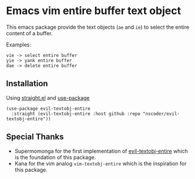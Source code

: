 # Emacs vim entire buffer text object

This emacs package provide the text objects (`ae` and `ie`) to select the entire content of a buffer.

Examples:

```
vie -> select entire buffer
yie -> yank entire buffer
dae -> delete entire buffer
```

## Installation

Using [straight.el](https://github.com/radian-software/straight.el) and [use-package](jwiegley/use-package)

``` elisp
(use-package evil-textobj-entire
  :straight (evil-textobj-entire :host github :repo "nscoder/evil-textobj-entire"))
```

## Special Thanks

- Supermomonga for the first implementation of [evil-textobj-entire](https://github.com/supermomonga/evil-textobj-entire) which is the foundation of this package.
- Kana for the vim analog `vim-textobj-entire` which is the inspiration for this package.
